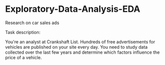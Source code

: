 # Exploratory-Data-Analysis-EDA
Research on car sales ads

Task description:

You're an analyst at Crankshaft List. Hundreds of free advertisements for vehicles are published on your site every day. You need to study data collected over the last few years and determine which factors influence the price of a vehicle.
